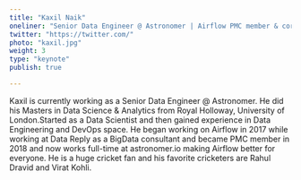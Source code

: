 ```yaml
---
title: "Kaxil Naik"
oneliner: "Senior Data Engineer @ Astronomer | Airflow PMC member & core committer"
twitter: "https://twitter.com/"
photo: "kaxil.jpg"
weight: 3
type: "keynote"
publish: true

---
```


Kaxil is currently working as a Senior Data Engineer @ Astronomer. He did his Masters in Data Science & Analytics from Royal Holloway, University of London.Started as a Data Scientist and then gained experience in Data Engineering and DevOps space. He began working on Airflow in 2017 while working at Data Reply as a BigData consultant and became PMC member in 2018 and now works full-time at astronomer.io making Airflow better for everyone. He is a huge cricket fan and his favorite cricketers are Rahul Dravid and Virat Kohli.
